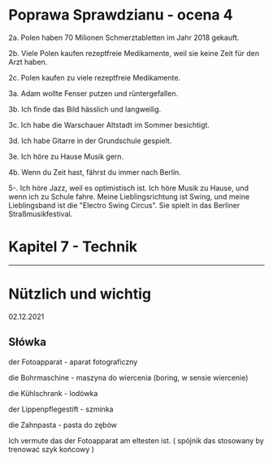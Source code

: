 # Poprawa Sprawdzianu - ocena 4

2a. Polen haben 70 Milionen Schmerztabletten im Jahr 2018 gekauft.

2b. Viele Polen kaufen rezeptfreie Medikamente, weil sie keine Zeit für den Arzt haben.

2c. Polen kaufen zu viele rezeptfreie Medikamente.

3a. Adam wollte Fenser putzen und rüntergefallen.

3b. Ich finde das Bild hässlich und langweilig.

3c. Ich habe die Warschauer Altstadt im Sommer besichtigt.

3d. Ich habe Gitarre in der Grundschule gespielt.

3e. Ich höre zu Hause Musik gern.

4b. Wenn du Zeit hast, fährst du immer nach Berlin.

5-. Ich höre Jazz, weil es optimistisch ist. Ich höre Musik zu Hause, und wenn ich zu Schule fahre. Meine Lieblingsrichtung ist Swing, und meine Lieblingsband ist die "Electro Swing Circus". Sie spielt in das Berliner Straßmusikfestival.

# Kapitel 7 - Technik

---

# Nützlich und wichtig

02.12.2021

## Słówka

der Fotoapparat - aparat fotograficzny

die Bohrmaschine - maszyna do wiercenia (boring, w sensie wiercenie)

die Kühlschrank - lodówka

der Lippenpflegestift - szminka

die Zahnpasta - pasta do zębów

Ich vermute das der Fotoapparat am eltesten ist.
( spójnik das stosowany by trenować szyk końcowy )
